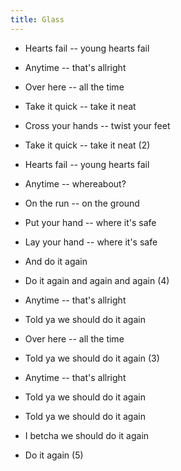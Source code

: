 ```yaml
---
title: Glass
---
```


- Hearts fail -- young hearts fail
- Anytime -- that's allright
- Over here -- all the time
- Take it quick -- take it neat
- Cross your hands -- twist your feet
- Take it quick -- take it neat (2)
- Hearts fail -- young hearts fail
- Anytime -- whereabout?
- On the run -- on the ground
- Put your hand -- where it's safe
- Lay your hand -- where it's safe
- And do it again
- Do it again and again and again (4)

- Anytime -- that's allright
- Told ya we should do it again
- Over here -- all the time
- Told ya we should do it again (3)
- Anytime -- that's allright
- Told ya we should do it again
- Told ya we should do it again
- I betcha we should do it again
- Do it again (5)



